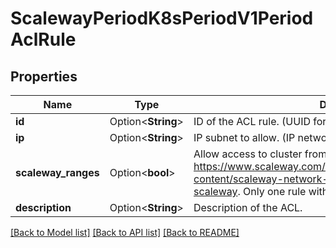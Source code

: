 # ScalewayPeriodK8sPeriodV1PeriodAclRule

## Properties

Name | Type | Description | Notes
------------ | ------------- | ------------- | -------------
**id** | Option<**String**> | ID of the ACL rule. (UUID format) | [optional]
**ip** | Option<**String**> | IP subnet to allow. (IP network) | [optional]
**scaleway_ranges** | Option<**bool**> | Allow access to cluster from all Scaleway ranges as defined in https://www.scaleway.com/en/docs/console/account/reference-content/scaleway-network-information/#ip-ranges-used-by-scaleway. Only one rule with this field set to true can be added. | [optional]
**description** | Option<**String**> | Description of the ACL. | [optional]

[[Back to Model list]](../README.md#documentation-for-models) [[Back to API list]](../README.md#documentation-for-api-endpoints) [[Back to README]](../README.md)


